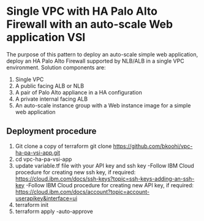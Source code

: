 # Single VPC with HA Palo Alto Firewall with an auto-scale Web application VSI
The purpose of this pattern to deploy an auto-scale simple web application, deploy an HA Palo Alto Firewall supported by NLB/ALB in a single VPC environment.
Solution components are:
1. Single VPC
2. A public facing ALB or NLB
3. A pair of Palo Alto appliance in a HA configuration
4. A private internal facing ALB
5. An auto-scale instance group with a Web instance image for a simple web application


## Deployment procedure
1. Git clone a copy of terraform
git clone https://github.com/bkoohi/vpc-ha-pa-vsi-app.git
2. cd vpc-ha-pa-vsi-app
3. update variable.tf file with your API key and ssh key
   -Follow IBM Cloud procedure for creating new ssh key, if required: https://cloud.ibm.com/docs/ssh-keys?topic=ssh-keys-adding-an-ssh-key
   -Follow IBM Cloud procedure for creating new API key, if required: https://cloud.ibm.com/docs/account?topic=account-userapikey&interface=ui
5. terraform init
6. terraform apply -auto-approve 
